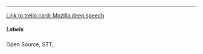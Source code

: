 

---

[Link to trello card: Mozilla deep speech](https://trello.com/c/pZRg7a3G)

##### Labels

Open Source, STT, 